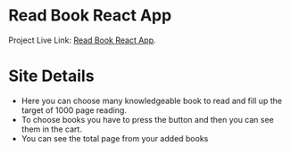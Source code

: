# Read Book React App

Project Live Link: [Read Book React App](https://read-book-react-app.netlify.app/).

# Site Details
* Here you can choose many knowledgeable book to read and fill up the target of 1000 page reading.
* To choose books you have to press the button and then you can see them in the cart.
* You can see the total page from your added books 
